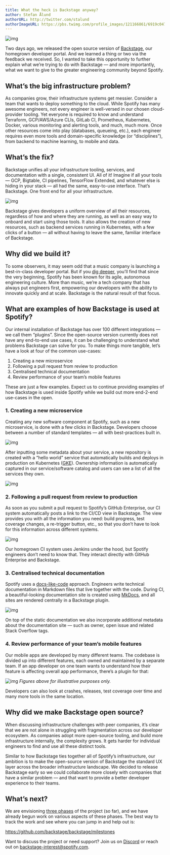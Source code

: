 ```yaml
---
title: What the heck is Backstage anyway?
author: Stefan Ålund
authorURL: http://twitter.com/stalund
authorImageURL: https://pbs.twimg.com/profile_images/121166861/6919c047c0d0edaace78c3009b28e917-user-full-200-130.generated_400x400.jpg
---
```


![img](assets/2/spotify-labs-header.png)

Two days ago, we released the open source version of [Backstage](https://backstage.io/), our homegrown developer portal. And we learned a thing or two via the feedback we received. So, I wanted to take this opportunity to further explain what we’re trying to do with Backstage — and more importantly, what we want to give to the greater engineering community beyond Spotify.

<!--truncate-->

## What’s the big infrastructure problem?

As companies grow, their infrastructure systems get messier. Consider a team that wants to deploy something to the cloud. While Spotify has many awesome engineers, not every engineer is well-versed in our chosen cloud-provider tooling. Yet everyone is required to know and understand Terraform, GCP/AWS/Azure CLIs, GitLab CI, Prometheus, Kubernetes, Docker, various monitoring and alerting tools, and much, much more. Once other resources come into play (databases, queueing, etc.), each engineer requires even more tools and domain-specific knowledge (or “disciplines”), from backend to machine learning, to mobile and data.

## What’s the fix?

Backstage unifies all your infrastructure tooling, services, and documentation with a single, consistent UI. All of it! Imagine if all your tools — GCP, Bigtable, CI pipelines, TensorFlow Extended, and whatever else is hiding in your stack — all had the same, easy-to-use interface. That’s Backstage. One front end for all your infrastructure.

![img](assets/2/screen.gif)

Backstage gives developers a uniform overview of all their resources, regardless of how and where they are running, as well as an easy way to onboard and start using those tools. It also allows the creation of new resources, such as backend services running in Kubernetes, with a few clicks of a button — all without having to leave the same, familiar interface of Backstage.

## Why did we build it?

To some observers, it may seem odd that a music company is launching a best-in-class developer portal. But if you [dig deeper](https://backstage.io/background), you’ll find that since the very beginning, Spotify has been known for its agile, autonomous engineering culture. More than music, we’re a tech company that has always put engineers first, empowering our developers with the ability to innovate quickly and at scale. Backstage is the natural result of that focus.

## What are examples of how Backstage is used at Spotify?

Our internal installation of Backstage has over 100 different integrations — we call them “plugins”. Since the open-source version currently does not have any end-to-end use cases, it can be challenging to understand what problems Backstage can solve for you. To make things more tangible, let’s have a look at four of the common use-cases:

1. Creating a new microservice
2. Following a pull request from review to production
3. Centralised technical documentation
4. Review performance of your team’s mobile features

These are just a few examples. Expect us to continue providing examples of how Backstage is used inside Spotify while we build out more end-2-end use-cases in the open.

### 1. Creating a new microservice

Creating any new software component at Spotify, such as a new microservice, is done with a few clicks in Backstage. Developers choose between a number of standard templates — all with best-practices built in.

![img](assets/2/1.png)

After inputting some metadata about your service, a new repository is created with a “hello world” service that automatically builds and deploys in production on Kubernetes ([GKE](https://cloud.google.com/kubernetes-engine)). Ownership information is automatically captured in our service/software catalog and users can see a list of all the services they own.

![img](assets/2/2.png)

### 2. Following a pull request from review to production

As soon as you submit a pull request to Spotify’s GitHub Enterprise, our CI system automatically posts a link to the CI/CD view in Backstage. The view provides you with all the information you need: build progress, test coverage changes, a re-trigger button, etc., so that you don’t have to look for this information across different systems.

![img](assets/2/3.png)

Our homegrown CI system uses Jenkins under the hood, but Spotify engineers don’t need to know that. They interact directly with GitHub Enterprise and Backstage.

### 3. Centralised technical documentation

Spotify uses a [docs-like-code](https://www.youtube.com/watch?v=uFGCaZmA6d4) approach. Engineers write technical documentation in Markdown files that live together with the code. During CI, a beautiful-looking documentation site is created using [MkDocs](https://www.mkdocs.org/), and all sites are rendered centrally in a Backstage plugin.

![img](assets/2/4.png)

On top of the static documentation we also incorporate additional metadata about the documentation site — such as owner, open issue and related Stack Overflow tags.

### 4. Review performance of your team’s mobile features

Our mobile apps are developed by many different teams. The codebase is divided up into different features, each owned and maintained by a separate team. If an app developer on one team wants to understand how their feature is affecting overall app performance, there’s a plugin for that:

![img](assets/2/5.png)
_Figures above for illustrative purposes only._

Developers can also look at crashes, releases, test coverage over time and many more tools in the same location.

## Why did we make Backstage open source?

When discussing infrastructure challenges with peer companies, it’s clear that we are not alone in struggling with fragmentation across our developer ecosystem. As companies adopt more open-source tooling, and build more infrastructure internally, the complexity grows. It gets harder for individual engineers to find and use all these distinct tools.

Similar to how Backstage ties together all of Spotify’s infrastructure, our ambition is to make the open-source version of Backstage the standard UX layer across the broader infrastructure landscape. We decided to release Backstage early so we could collaborate more closely with companies that have a similar problem — and that want to provide a better developer experience to their teams.

## What’s next?

We are envisioning [three phases](https://github.com/backstage/backstage/milestones) of the project (so far), and we have already begun work on various aspects of these phases. The best way to track the work and see where you can jump in and help out is:

https://github.com/backstage/backstage/milestones

Want to discuss the project or need support? Join us on [Discord](https://discord.gg/MUpMjP2) or reach out on [backstage-interest@spotify.com](mailto:backstage-interest@spotify.com).

